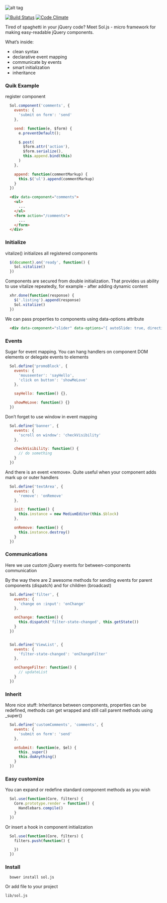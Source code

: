 ![alt tag](https://cdn.rawgit.com/runnez/sol.js/master/logo.png)

[![Build Status](https://travis-ci.org/runnez/sol.js.svg)](https://travis-ci.org/runnez/component) [![Code Climate](https://codeclimate.com/github/runnez/component/badges/gpa.svg)](https://codeclimate.com/github/runnez/component)

Tired of spaghetti in your jQuery code?
Meet Sol.js - micro framework for making easy-readable jQuery components.

What’s inside:
- clean syntax
- declarative event mapping
- communicate by events
- smart initialization
- inheritance

### Quik Example

register component

```js
  Sol.component('comments', {
    events: {
      'submit on form': 'send'
    },

    send: function(e, $form) {
      e.preventDefault();

      $.post(
        $form.attr('action'),
        $form.serialize(),
        this.append.bind(this)
      )
    },

    append: function(commentMarkup) {
      this.$('ul').append(commentMarkup)
    }
  })
```

```html
  <div data-component="comments">
    <ul>
      ...
    </ul>
    <form action="/comments">
      ...
    </form>
  </div>
```

### Initialize
vitalize() initializes all registered components

```js
  $(document).on('ready', function() {
    Sol.vitalize()
  })
```

Components are secured from double initialization. That provides us ability to use vitalize repeatedly, for example - after adding dynamic content

```js
  xhr.done(function(response) {
    $('.listing').append(response)
    Sol.vitalize()
  })
```

We can pass properties to components using data-options attribute

```html
  <div data-component="slider" data-options="{ autoSlide: true, directionNav: false }"></div>
```

### Events
Sugar for event mapping. You can hang handlers on component DOM elements or delegate events to elements

```js
  Sol.define('promoBlock', {
    events: {
      'mouseenter': 'sayHello',
      'click on button': 'showMeLove'
    },

    sayHello: function() {},

    showMeLove: function() {}
  })
```

Don’t forget to use window in event mapping

```js
  Sol.define('banner', {
    events: {
      'scroll on window': 'checkVisibility'
    },

    checkVisibility: function() {
      // do something
    }
  })
```

And there is an event «remove». Quite useful when your component adds mark up or outer handlers

```js
  Sol.define('textArea', {
    events: {
      'remove': 'onRemove'
    },

    init: function() {
      this.instance = new MediumEditor(this.$block)
    },

    onRemove: function() {
      this.instance.destroy()
    }
  })
```

### Communications
Here we use custom jQuery events for between-components communication

By the way there are 2 awesome methods for sending events for parent components (dispatch) and for children (broadcast)

```js
  Sol.define('filter', {
    events: {
      'change on :input': 'onChange'
    },

    onChange: function() {
      this.dispatch('filter-state-changed', this.getState())
    }
  })


  Sol.define('ViewList', {
    events: {
      'filter-state-changed': 'onChangeFilter'
    },

    onChangeFilter: function() {
      // updateList
    }
  })
```

### Inherit
More nice stuff: Inheritance between components, properties can be redefined, methods can get wrapped and still call parent methods using _super()

```js
  Sol.define('customComments', 'comments', {
    events: {
      'submit on form': 'send'
    },

    onSubmit: function(e, $el) {
      this._super()
      this.doAnything()
    }
  })
```

### Easy customize

You can expand or redefine standard component methods as you wish

```js
  Sol.use(function(Core, filters) {
    Core.prototype.render = function() {
      Handlebars.compile()
    }
  })
```

Or insert a hook in component initialization

```js
  Sol.use(function(Core, filters) {
    filters.push(function() {

    })
  })
```
### Install

```
  bower install sol.js
```

Or add file to your project

```
lib/sol.js
```





